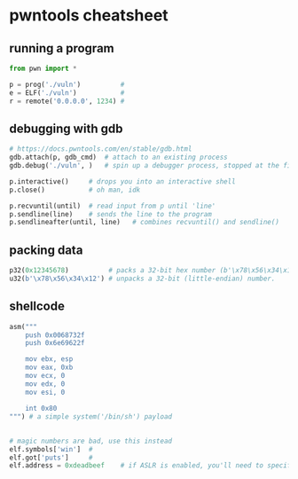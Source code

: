 <style>#downloads { display: none !important; }</style>

# pwntools cheatsheet

## running a program
```python
from pwn import *

p = prog('./vuln')          # 
e = ELF('./vuln')           # 
r = remote('0.0.0.0', 1234) #
```

## debugging with gdb
```python
# https://docs.pwntools.com/en/stable/gdb.html
gdb.attach(p, gdb_cmd)  # attach to an existing process
gdb.debug('./vuln', )   # spin up a debugger process, stopped at the first instruction
```

```python
p.interactive()     # drops you into an interactive shell
p.close()           # oh man, idk
```

```python
p.recvuntil(until)  # read input from p until 'line'
p.sendline(line)    # sends the line to the program
p.sendlineafter(until, line)   # combines recvuntil() and sendline()
```

## packing data
```python
p32(0x12345678)          # packs a 32-bit hex number (b'\x78\x56\x34\x12')
u32(b'\x78\x56\x34\x12') # unpacks a 32-bit (little-endian) number.
```

## shellcode
```python
asm("""
    push 0x0068732f
    push 0x6e69622f

    mov ebx, esp
    mov eax, 0xb
    mov ecx, 0
    mov edx, 0
    mov esi, 0

    int 0x80
""") # a simple system('/bin/sh') payload
```

## 
```python
# magic numbers are bad, use this instead
elf.symbols['win']  # 
elf.got['puts']     # 
elf.address = 0xdeadbeef    # if ASLR is enabled, you'll need to specify the binary base)
```